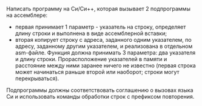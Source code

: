 Написать программу на Си/Си++, которая вызывает 2 подпрограммы на ассемблере:
* первая принимает 1 параметр - указатель на строку, определяет длину строки и выполнена в виде ассемблерной вставки;
* вторая копирует строку с адреса, заданного одним указателем, по адресу, заданному другим указателем, и реализована в отдельном asm-файле. Функция должна принимать 3 параметра: два указателя и длину строки. Прорасположение указателей в памяти и расстояние между ними заранее ничего не известно (первая строка может начинаться раньше второй или наоборот; строки могут перекрываться).

Подпрограммы должны соответствовать соглашению о вызовах языка Си и использовать команды обработки строк с префиксом повторения.
